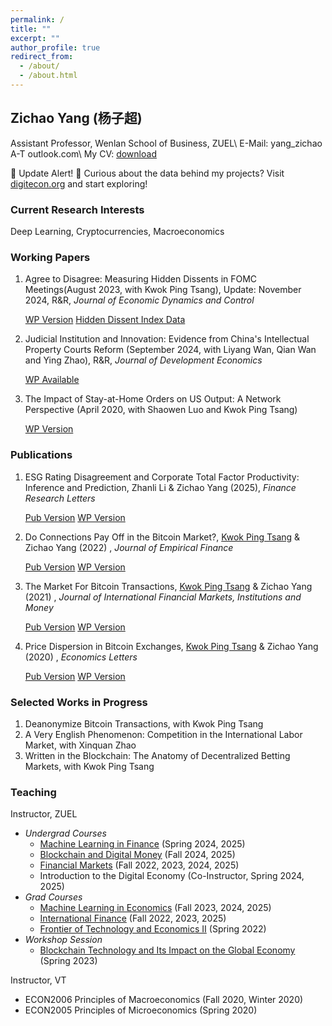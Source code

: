 ```yaml
---
permalink: /
title: ""
excerpt: ""
author_profile: true
redirect_from: 
  - /about/
  - /about.html
---
```

## Zichao Yang (杨子超)
Assistant Professor, Wenlan School of Business, ZUEL\\
E-Mail: yang_zichao A-T outlook.com\\
My CV: [download](https://www.dropbox.com/scl/fi/3uxps0p9lnafdj4asw2q2/ZichaoYangCV_202503.pdf?rlkey=7kcykqc2byb7e9a3ci2aj8h59&dl=0)

🔔 Update Alert! 🔔 Curious about the data behind my projects? Visit [digitecon.org](https://www.digitecon.org) and start exploring!

### Current Research Interests
Deep Learning, Cryptocurrencies, Macroeconomics

### Working Papers

1. Agree to Disagree: Measuring Hidden Dissents in FOMC Meetings(August 2023, with Kwok Ping Tsang), Update: November 2024, R&R, *Journal of Economic Dynamics and Control*

   <a href="https://ssrn.com/abstract=4546049" class="wp-version-button" target="_blank">WP Version</a> <a href="https://www.digitecon.org/hidden-dissent-index" class="emph-button" target="_blank">Hidden Dissent Index Data</a>

2. Judicial Institution and Innovation: Evidence from China's Intellectual Property Courts Reform (September 2024, with Liyang Wan, Qian Wan and Ying Zhao), R&R, *Journal of Development Economics*
   
   <a href="mailto:yang_zichao@outlook.com" class="wp-version-button" target="_blank">WP Available</a> 

3. The Impact of Stay-at-Home Orders on US Output: A Network Perspective (April 2020, with Shaowen Luo and Kwok Ping Tsang)

   <a href="https://ssrn.com/abstract=3571866" class="wp-version-button" target="_blank">WP Version</a>

### Publications
1. ESG Rating Disagreement and Corporate Total Factor Productivity: Inference and Prediction, Zhanli Li & Zichao Yang (2025), *Finance Research Letters*

   <a href="https://doi.org/10.1016/j.frl.2025.107127" class="pub-version-button" target="_blank">Pub Version</a> <a href="https://ssrn.com/abstract=4936528" class="wp-version-button" target="_blank">WP Version</a>

2. Do Connections Pay Off in the Bitcoin Market?, [Kwok Ping Tsang](https://sites.google.com/site/byrontkp/kwok-ping-tsang) & Zichao Yang (2022) , *Journal of Empirical Finance* 
   
   <a href="https://doi.org/10.1016/j.jempfin.2022.02.001" class="pub-version-button" target="_blank">Pub Version</a> <a href="https://ssrn.com/abstract=3803959" class="wp-version-button" target="_blank">WP Version</a>

3. The Market For Bitcoin Transactions, [Kwok Ping Tsang](https://sites.google.com/site/byrontkp/kwok-ping-tsang) & Zichao Yang (2021) , *Journal of International Financial Markets, Institutions and Money* 
   
   <a href="https://doi.org/10.1016/j.intfin.2021.101282" class="pub-version-button" target="_blank">Pub Version</a> <a href="https://ssrn.com/abstract=3554458" class="wp-version-button" target="_blank">WP Version</a>

4. Price Dispersion in Bitcoin Exchanges, [Kwok Ping Tsang](https://sites.google.com/site/byrontkp/kwok-ping-tsang) & Zichao Yang (2020) , *Economics Letters*  

   <a href="https://doi.org/10.1016/j.econlet.2020.109379" class="pub-version-button" target="_blank">Pub Version</a> <a href="https://ssrn.com/abstract=3590831" class="wp-version-button" target="_blank">WP Version</a>

### Selected Works in Progress
1. Deanonymize Bitcoin Transactions, with Kwok Ping Tsang
2. A Very English Phenomenon: Competition in the International Labor Market, with Xinquan Zhao
3. Written in the Blockchain: The Anatomy of Decentralized Betting Markets, with Kwok Ping Tsang

### Teaching

Instructor, ZUEL
- *Undergrad Courses*
  - [Machine Learning in Finance](https://yzc.me/teaching/zuel-ml_undergrad) (Spring 2024, 2025)
  - [Blockchain and Digital Money](https://yzc.me/teaching/zuel-blockchain_money) (Fall 2024, 2025)
  - [Financial Markets](https://yzc.me/teaching/zuel-finmkt) (Fall 2022, 2023, 2024, 2025)
  - Introduction to the Digital Economy (Co-Instructor, Spring 2024, 2025)
- *Grad Courses*
  - [Machine Learning in Economics](https://yzc.me/teaching/zuel-ml_grad) (Fall 2023, 2024, 2025)
  - [International Finance](https://yzc.me/teaching/zuel-intfin) (Fall 2022, 2023, 2025)
  - [Frontier of Technology and Economics II](https://yzc.me/teaching/zuel-frontier) (Spring 2022)
- *Workshop Session*
  - [Blockchain Technology and Its Impact on the Global Economy](https://yzc.me/teaching/btc-talk) (Spring 2023)

Instructor, VT
- ECON2006 Principles of Macroeconomics (Fall 2020, Winter 2020)
- ECON2005 Principles of Microeconomics (Spring 2020)
